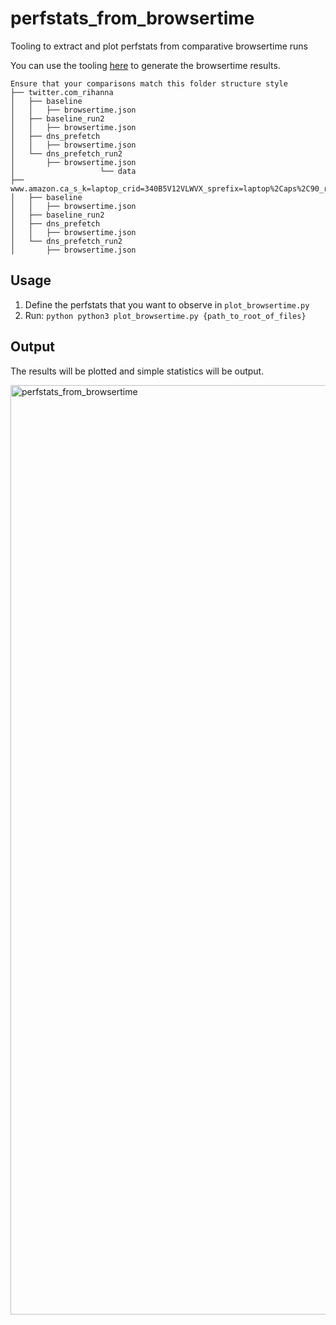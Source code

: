 # perfstats_from_browsertime
Tooling to extract and plot perfstats from comparative browsertime runs

You can use the tooling [here](https://github.com/acreskeyMoz/browsertime_scripts) to generate the browsertime results.

```
Ensure that your comparisons match this folder structure style
├── twitter.com_rihanna
│   ├── baseline
│   │   ├── browsertime.json
│   ├── baseline_run2
│   │   ├── browsertime.json
│   ├── dns_prefetch
│   │   ├── browsertime.json
│   └── dns_prefetch_run2
│       ├── browsertime.json
│                   └── data
├── www.amazon.ca_s_k=laptop_crid=340B5V12VLWVX_sprefix=laptop%2Caps%2C90_ref=nb_sb_noss_1
│   ├── baseline
│   │   ├── browsertime.json
│   ├── baseline_run2
│   ├── dns_prefetch
│   │   ├── browsertime.json
│   └── dns_prefetch_run2
│       ├── browsertime.json
```

## Usage

1. Define the perfstats that you want to observe in `plot_browsertime.py`
2. Run: `python python3 plot_browsertime.py {path_to_root_of_files}`


## Output

The results will be plotted and simple statistics will be output.

<img width="1487" alt="perfstats_from_browsertime" src="https://github.com/acreskeyMoz/perfstats_from_browsertime/assets/44072237/d006b350-001b-4943-8ceb-003f3ddc7945">
